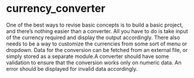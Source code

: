 # currency_converter
One of the best ways to revise basic concepts is to build a basic project, and there’s nothing easier than a converter. All you have to do is take input of the currency required and display the output accordingly. There also needs to be a way to customize the currencies from some sort of menu or dropdown. Data for the conversion can be fetched from an external file, or simply stored as a separate module.A converter should have some validation to ensure that the conversion works only on numeric data. An error should be displayed for invalid data accordingly.
